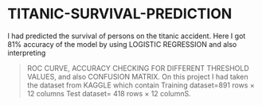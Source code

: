 # TITANIC-SURVIVAL-PREDICTION
I had predicted the survival of persons on the titanic accident. Here I got 81% accuracy of the model by using LOGISTIC REGRESSION and also interpreting
>ROC CURVE, ACCURACY CHECKING FOR DIFFERENT THRESHOLD 
VALUES, and also CONFUSION MATRIX.
On this project I had taken the dataset from KAGGLE which contain
Training dataset=891 rows × 12 columns
Test dataset= 418 rows × 12 columnS.
